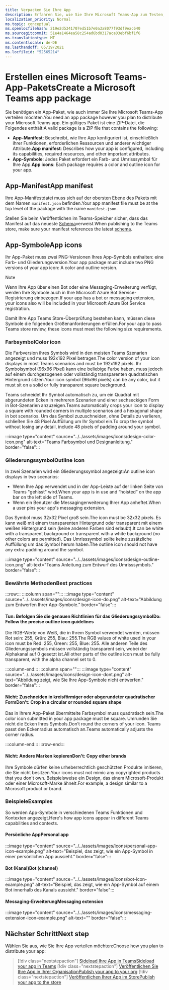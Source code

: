 ```yaml
---
title: Verpacken Sie Ihre App
description: Erfahren Sie, wie Sie Ihre Microsoft Teams-App zum Testen, Hochladen und Store-Publishing verpacken.
localization_priority: Normal
ms.topic: conceptual
ms.openlocfilehash: 219e2d5341707ed51b7e0a3a8077f93df9eac640
ms.sourcegitcommit: 51e4a1464ea58c254ad6bd0317aca03ebf6bf1f6
ms.translationtype: MT
ms.contentlocale: de-DE
ms.lasthandoff: 05/19/2021
ms.locfileid: "52565214"
---
```

# <a name="create-a-microsoft-teams-app-package"></a><span data-ttu-id="3bec4-103">Erstellen eines Microsoft Teams-App-Pakets</span><span class="sxs-lookup"><span data-stu-id="3bec4-103">Create a Microsoft Teams app package</span></span>

<span data-ttu-id="3bec4-104">Sie benötigen ein App-Paket, wie auch immer Sie Ihre Microsoft Teams-App verteilen möchten.</span><span class="sxs-lookup"><span data-stu-id="3bec4-104">You need an app package however you plan to distribute your Microsoft Teams app.</span></span> <span data-ttu-id="3bec4-105">Ein gültiges Paket ist eine ZIP-Datei, die Folgendes enthält:</span><span class="sxs-lookup"><span data-stu-id="3bec4-105">A valid package is a ZIP file that contains the following:</span></span>

* <span data-ttu-id="3bec4-106">**App-Manifest**: Beschreibt, wie Ihre App konfiguriert ist, einschließlich ihrer Funktionen, erforderlichen Ressourcen und anderer wichtiger Attribute.</span><span class="sxs-lookup"><span data-stu-id="3bec4-106">**App manifest**: Describes how your app is configured, including its capabilities, required resources, and other important attributes.</span></span>
* <span data-ttu-id="3bec4-107">**App-Symbole**: Jedes Paket erfordert ein Farb- und Umrisssymbol für Ihre App.</span><span class="sxs-lookup"><span data-stu-id="3bec4-107">**App icons**: Each package requires a color and outline icon for your app.</span></span>

## <a name="app-manifest"></a><span data-ttu-id="3bec4-108">App-Manifest</span><span class="sxs-lookup"><span data-stu-id="3bec4-108">App manifest</span></span>

<span data-ttu-id="3bec4-109">Ihre App-Manifestdatei muss sich auf der obersten Ebene des Pakets mit dem Namen `manifest.json` befinden.</span><span class="sxs-lookup"><span data-stu-id="3bec4-109">Your app manifest file must be at the top level of the package with the name `manifest.json`.</span></span> 

<span data-ttu-id="3bec4-110">Stellen Sie beim Veröffentlichen im Teams-Speicher sicher, dass das Manifest auf das neueste [Schema](~/resources/schema/manifest-schema.md)verweist.</span><span class="sxs-lookup"><span data-stu-id="3bec4-110">When publishing to the Teams store, make sure your manifest references the latest [schema](~/resources/schema/manifest-schema.md).</span></span>

## <a name="app-icons"></a><span data-ttu-id="3bec4-111">App-Symbole</span><span class="sxs-lookup"><span data-stu-id="3bec4-111">App icons</span></span>

<span data-ttu-id="3bec4-112">Ihr App-Paket muss zwei PNG-Versionen Ihres App-Symbols enthalten: eine Farb- und Gliederungsversion.</span><span class="sxs-lookup"><span data-stu-id="3bec4-112">Your app package must include two PNG versions of your app icon: A color and outline version.</span></span>

> [!Note]
> <span data-ttu-id="3bec4-113">Wenn Ihre App über einen Bot oder eine Messaging-Erweiterung verfügt, werden Ihre Symbole auch in Ihre Microsoft Azure Bot Service-Registrierung einbezogen.</span><span class="sxs-lookup"><span data-stu-id="3bec4-113">If your app has a bot or messaging extension, your icons also will be included in your Microsoft Azure Bot Service registration.</span></span>

<span data-ttu-id="3bec4-114">Damit Ihre App Teams Store-Überprüfung bestehen kann, müssen diese Symbole die folgenden Größenanforderungen erfüllen.</span><span class="sxs-lookup"><span data-stu-id="3bec4-114">For your app to pass Teams store review, these icons must meet the following size requirements.</span></span>

### <a name="color-icon"></a><span data-ttu-id="3bec4-115">Farbsymbol</span><span class="sxs-lookup"><span data-stu-id="3bec4-115">Color icon</span></span>

<span data-ttu-id="3bec4-116">Die Farbversion ihres Symbols wird in den meisten Teams Szenarien angezeigt und muss 192x192 Pixel betragen.</span><span class="sxs-lookup"><span data-stu-id="3bec4-116">The color version of your icon displays in most Teams scenarios and must be 192x192 pixels.</span></span> <span data-ttu-id="3bec4-117">Ihr Symbolsymbol (96x96 Pixel) kann eine beliebige Farbe haben, muss jedoch auf einem durchgezogenen oder vollständig transparenten quadratischen Hintergrund sitzen.</span><span class="sxs-lookup"><span data-stu-id="3bec4-117">Your icon symbol (96x96 pixels) can be any color, but it must sit on a solid or fully transparent square background.</span></span>

<span data-ttu-id="3bec4-118">Teams schneidet Ihr Symbol automatisch zu, um ein Quadrat mit abgerundeten Ecken in mehreren Szenarien und einer sechseckigen Form in Bot-Szenarien anzuzeigen.</span><span class="sxs-lookup"><span data-stu-id="3bec4-118">Teams automatically crops your icon to display a square with rounded corners in multiple scenarios and a hexagonal shape in bot scenarios.</span></span> <span data-ttu-id="3bec4-119">Um das Symbol zuzuschneiden, ohne Details zu verlieren, schließen Sie 48 Pixel Auffüllung um Ihr Symbol ein.</span><span class="sxs-lookup"><span data-stu-id="3bec4-119">To crop the symbol without losing any detail, include 48 pixels of padding around your symbol.</span></span>

:::image type="content" source="../../assets/images/icons/design-color-icon.png" alt-text="Teams Farbsymbol und Designanleitung." border="false":::

### <a name="outline-icon"></a><span data-ttu-id="3bec4-121">Gliederungssymbol</span><span class="sxs-lookup"><span data-stu-id="3bec4-121">Outline icon</span></span>

<span data-ttu-id="3bec4-122">In zwei Szenarien wird ein Gliederungssymbol angezeigt:</span><span class="sxs-lookup"><span data-stu-id="3bec4-122">An outline icon displays in two scenarios:</span></span>

* <span data-ttu-id="3bec4-123">Wenn Ihre App verwendet und in der App-Leiste auf der linken Seite von Teams "gehisst" wird.</span><span class="sxs-lookup"><span data-stu-id="3bec4-123">When your app is in use and “hoisted” on the app bar on the left side of Teams.</span></span>
* <span data-ttu-id="3bec4-124">Wenn ein Benutzer die Messagingerweiterung Ihrer App anheftet.</span><span class="sxs-lookup"><span data-stu-id="3bec4-124">When a user pins your app's messaging extension.</span></span>

<span data-ttu-id="3bec4-125">Das Symbol muss 32x32 Pixel groß sein.</span><span class="sxs-lookup"><span data-stu-id="3bec4-125">The icon must be 32x32 pixels.</span></span> <span data-ttu-id="3bec4-126">Es kann weiß mit einem transparenten Hintergrund oder transparent mit einem weißen Hintergrund sein (keine anderen Farben sind erlaubt).</span><span class="sxs-lookup"><span data-stu-id="3bec4-126">It can be white with a transparent background or transparent with a white background (no other colors are permitted).</span></span> <span data-ttu-id="3bec4-127">Das Umrisssymbol sollte keine zusätzliche Auffüllung um das Symbol herum haben.</span><span class="sxs-lookup"><span data-stu-id="3bec4-127">The outline icon should not have any extra padding around the symbol.</span></span>

:::image type="content" source="../../assets/images/icons/design-outline-icon.png" alt-text="Teams Anleitung zum Entwurf des Umrisssymbols." border="false":::

### <a name="best-practices"></a><span data-ttu-id="3bec4-129">Bewährte Methoden</span><span class="sxs-lookup"><span data-stu-id="3bec4-129">Best practices</span></span>

:::row:::
   :::column span="":::
:::image type="content" source="../../assets/images/icons/design-icon-do.png" alt-text="Abbildung zum Entwerfen Ihrer App-Symbole." border="false":::

#### <a name="do-follow-the-precise-outline-icon-guidelines"></a><span data-ttu-id="3bec4-131">Tun: Befolgen Sie die genauen Richtlinien für das Gliederungssymbol</span><span class="sxs-lookup"><span data-stu-id="3bec4-131">Do: Follow the precise outline icon guidelines</span></span>

<span data-ttu-id="3bec4-132">Die RGB-Werte von Weiß, die in Ihrem Symbol verwendet werden, müssen Rot sein: 255, Grün: 255, Blau: 255.</span><span class="sxs-lookup"><span data-stu-id="3bec4-132">The RGB values of white used in your icon must be Red: 255, Green: 255, Blue: 255.</span></span> <span data-ttu-id="3bec4-133">Alle anderen Teile des Gliederungssymbols müssen vollständig transparent sein, wobei der Alphakanal auf 0 gesetzt ist.</span><span class="sxs-lookup"><span data-stu-id="3bec4-133">All other parts of the outline icon must be fully transparent, with the alpha channel set to 0.</span></span>

   :::column-end:::
   :::column span="":::
:::image type="content" source="../../assets/images/icons/design-icon-dont.png" alt-text="Abbildung zeigt, wie Sie Ihre App-Symbole nicht entwerfen." border="false":::

#### <a name="dont-crop-in-a-circular-or-rounded-square-shape"></a><span data-ttu-id="3bec4-135">Nicht: Zuschneiden in kreisförmiger oder abgerundeter quadratischer Form</span><span class="sxs-lookup"><span data-stu-id="3bec4-135">Don't: Crop in a circular or rounded square shape</span></span>

<span data-ttu-id="3bec4-136">Das in Ihrem App-Paket übermittelte Farbsymbol muss quadratisch sein.</span><span class="sxs-lookup"><span data-stu-id="3bec4-136">The color icon submitted in your app package must be square.</span></span> <span data-ttu-id="3bec4-137">Umrunden Sie nicht die Ecken Ihres Symbols.</span><span class="sxs-lookup"><span data-stu-id="3bec4-137">Don’t round the corners of your icon.</span></span> <span data-ttu-id="3bec4-138">Teams passt den Eckenradius automatisch an.</span><span class="sxs-lookup"><span data-stu-id="3bec4-138">Teams automatically adjusts the corner radius.</span></span>

   :::column-end:::
:::row-end:::

#### <a name="dont-copy-other-brands"></a><span data-ttu-id="3bec4-139">Nicht: Andere Marken kopieren</span><span class="sxs-lookup"><span data-stu-id="3bec4-139">Don't: Copy other brands</span></span>

<span data-ttu-id="3bec4-140">Ihre Symbole dürfen keine urheberrechtlich geschützten Produkte imitieren, die Sie nicht besitzen.</span><span class="sxs-lookup"><span data-stu-id="3bec4-140">Your icons must not mimic any copyrighted products that you don't own.</span></span> <span data-ttu-id="3bec4-141">Beispielsweise ein Design, das einem Microsoft-Produkt oder einer Microsoft-Marke ähnelt.</span><span class="sxs-lookup"><span data-stu-id="3bec4-141">For example, a design similar to a Microsoft product or brand.</span></span>

### <a name="examples"></a><span data-ttu-id="3bec4-142">Beispiele</span><span class="sxs-lookup"><span data-stu-id="3bec4-142">Examples</span></span>

<span data-ttu-id="3bec4-143">So werden App-Symbole in verschiedenen Teams Funktionen und Kontexten angezeigt.</span><span class="sxs-lookup"><span data-stu-id="3bec4-143">Here's how app icons appear in different Teams capabilities and contexts.</span></span>

#### <a name="personal-app"></a><span data-ttu-id="3bec4-144">Persönliche App</span><span class="sxs-lookup"><span data-stu-id="3bec4-144">Personal app</span></span>

:::image type="content" source="../../assets/images/icons/personal-app-icon-example.png" alt-text="Beispiel, das zeigt, wie ein App-Symbol in einer persönlichen App aussieht." border="false":::

#### <a name="bot-channel"></a><span data-ttu-id="3bec4-146">Bot (Kanal)</span><span class="sxs-lookup"><span data-stu-id="3bec4-146">Bot (channel)</span></span>

:::image type="content" source="../../assets/images/icons/bot-icon-example.png" alt-text="Beispiel, das zeigt, wie ein App-Symbol auf einem Bot innerhalb des Kanals aussieht." border="false":::

#### <a name="messaging-extension"></a><span data-ttu-id="3bec4-148">Messaging-Erweiterung</span><span class="sxs-lookup"><span data-stu-id="3bec4-148">Messaging extension</span></span>

:::image type="content" source="../../assets/images/icons/messaging-extension-icon-example.png" alt-text="<Alt-Text>" border="false":::

## <a name="next-step"></a><span data-ttu-id="3bec4-150">Nächster Schritt</span><span class="sxs-lookup"><span data-stu-id="3bec4-150">Next step</span></span>

<span data-ttu-id="3bec4-151">Wählen Sie aus, wie Sie Ihre App verteilen möchten:</span><span class="sxs-lookup"><span data-stu-id="3bec4-151">Choose how you plan to distribute your app:</span></span>

> [!div class="nextstepaction"]
> [<span data-ttu-id="3bec4-152">Sideload Ihre App in Teams</span><span class="sxs-lookup"><span data-stu-id="3bec4-152">Sideload your app in Teams</span></span>](~/concepts/deploy-and-publish/apps-upload.md)
> [!div class="nextstepaction"]
> [<span data-ttu-id="3bec4-153">Veröffentlichen Sie Ihre App in Ihrer Organisation</span><span class="sxs-lookup"><span data-stu-id="3bec4-153">Publish your app to your org</span></span>](/MicrosoftTeams/tenant-apps-catalog-teams?toc=/microsoftteams/platform/toc.json&bc=/MicrosoftTeams/breadcrumb/toc.json)
> [!div class="nextstepaction"]
> [<span data-ttu-id="3bec4-154">Veröffentlichen Ihrer App im Store</span><span class="sxs-lookup"><span data-stu-id="3bec4-154">Publish your app to the store</span></span>](~/concepts/deploy-and-publish/appsource/publish.md)
